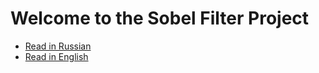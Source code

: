 # Welcome to the Sobel Filter Project

- [Read in Russian](README.ru.md)
- [Read in English](Readme.en.md)
